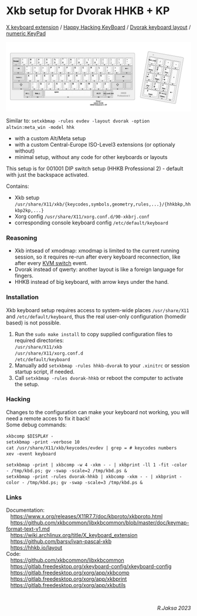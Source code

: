 # Xkb setup for Dvorak HHKB + KP

[X keyboard extension](https://en.wikipedia.org/wiki/X_keyboard_extension "Xkb") /
[Happy Hacking KeyBoard](https://en.wikipedia.org/wiki/Happy_Hacking_Keyboard "HHKB") /
[Dvorak keyboard layout](https://en.wikipedia.org/wiki/Dvorak_keyboard_layout "Dvorak") /
[numeric KeyPad](https://en.wikipedia.org/wiki/Numeric_keypad "KP")

<p>
<a href=doc/hhkbp2kp.png>
<img src=doc/hhkbp2kp.png>
</a>
</p>

Similar to: `setxkbmap -rules evdev -layout dvorak -option altwin:meta_win -model hhk`

 * with a custom Alt/Meta setup
 * with a custom Central-Europe ISO-Level3 extensions (or optionaly without)
 * minimal setup, without any code for other keyboards or layouts

This setup is for 001001 DIP switch setup (HHKB Professional 2) - default with just the backspace activated.

Contains:

 * Xkb setup `/usr/share/X11/xkb/{keycodes,symbols,geometry,rules,...}/{hhkbkp,hhkbp2kp,...}`
 * Xorg config `/usr/share/X11/xorg.conf.d/90-xkbrj.conf`
 * corresponding console keyboard config `/etc/default/keyboard`

### Reasoning

 * Xkb intsead of xmodmap: xmodmap is limited to the current running session, so it requires re-run after every keyboard reconnection, like after every [KVM switch](https://en.wikipedia.org/wiki/KVM_switch) event.
 * Dvorak instead of qwerty: another layout is like a foreign language for fingers.
 * HHKB <!--(Apple M0110)--> instead of big keyboard, with arrow keys under the hand.

### Installation

Xkb keyboard setup requires access to system-wide places `/usr/share/X11` and
`/etc/default/keyboard`, thus the real user-only configuration (homedir based)
is not possible.

 1. Run the `sudo make install` to copy supplied configuration files to required directories:  
    `/usr/share/X11/xkb`  
    `/usr/share/X11/xorg.conf.d`  
    `/etc/default/keyboard`  
 2. Manually add `setxkbmap -rules hhkb-dvorak` to your `.xinitrc` or session startup script, if needed.
 3. Call `setxkbmap -rules dvorak-hhkb` or reboot the computer to activate the setup.

### Hacking

Changes to the configuration can make your keyboard not working, you will need
a remote acces to fix it back!  
Some debug commands:

```
xkbcomp $DISPLAY -
setxkbmap -print -verbose 10
cat /usr/share/X11/xkb/keycodes/evdev | grep = # keycodes numbers
xev -event keyboard
```

```
setxkbmap -print | xkbcomp -w 4 -xkm - - | xkbprint -ll 1 -fit -color - /tmp/kbd.ps; gv -swap -scale=2 /tmp/kbd.ps &
setxkbmap -print -rules dvorak-hhkb | xkbcomp -xkm - - | xkbprint -color - /tmp/kbd.ps; gv -swap -scale=3 /tmp/kbd.ps &
```

### Links

Documentation:  
&nbsp;&nbsp; https://www.x.org/releases/X11R7.7/doc/kbproto/xkbproto.html  
&nbsp;&nbsp; https://github.com/xkbcommon/libxkbcommon/blob/master/doc/keymap-format-text-v1.md  
&nbsp;&nbsp; https://wiki.archlinux.org/title/X_keyboard_extension  
&nbsp;&nbsp; https://github.com/barsv/ivan-pascal-xkb  
&nbsp;&nbsp; https://hhkb.io/layout  
Code:  
&nbsp;&nbsp; https://github.com/xkbcommon/libxkbcommon  
&nbsp;&nbsp; https://gitlab.freedesktop.org/xkeyboard-config/xkeyboard-config  
&nbsp;&nbsp; https://gitlab.freedesktop.org/xorg/app/xkbcomp  
&nbsp;&nbsp; https://gitlab.freedesktop.org/xorg/app/xkbprint  
&nbsp;&nbsp; https://gitlab.freedesktop.org/xorg/app/xkbutils  

<br><div align=right><i>R.Jaksa 2023</i></div>
